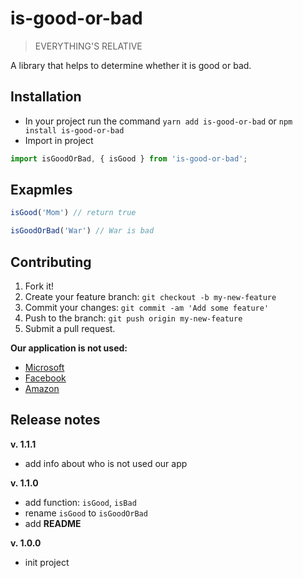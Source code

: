 # is-good-or-bad
> EVERYTHING'S RELATIVE

А library that helps to determine whether it is good or bad.

## Installation
- In your project run the command ```yarn add is-good-or-bad``` or ```npm install is-good-or-bad```
- Import in project
```javascript
import isGoodOrBad, { isGood } from 'is-good-or-bad';
```

## Exapmles
```javascript
isGood('Mom') // return true

isGoodOrBad('War') // War is bad
```

## Contributing

1) Fork it!
2) Create your feature branch: ```git checkout -b my-new-feature```
3) Commit your changes: ```git commit -am 'Add some feature'```
4) Push to the branch: ```git push origin my-new-feature```
5) Submit a pull request.

__Our application is not used:__
- [Microsoft](https://www.microsoft.com)
- [Facebook](https://www.facebook.com)
- [Amazon](https://www.amazon.com)

## Release notes
__v. 1.1.1__
- add info about who is not used our app

__v. 1.1.0__
- add function: ```isGood```, ```isBad```
- rename ```isGood``` to ```isGoodOrBad```
- add __README__

__v. 1.0.0__
- init project

